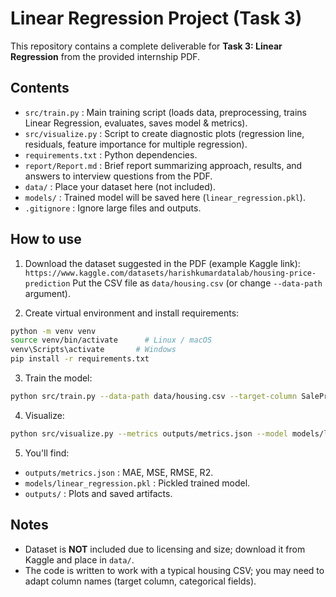 # Linear Regression Project (Task 3)

This repository contains a complete deliverable for **Task 3: Linear Regression** from the provided internship PDF.

## Contents
- `src/train.py` : Main training script (loads data, preprocessing, trains Linear Regression, evaluates, saves model & metrics).
- `src/visualize.py` : Script to create diagnostic plots (regression line, residuals, feature importance for multiple regression).
- `requirements.txt` : Python dependencies.
- `report/Report.md` : Brief report summarizing approach, results, and answers to interview questions from the PDF.
- `data/` : Place your dataset here (not included).
- `models/` : Trained model will be saved here (`linear_regression.pkl`).
- `.gitignore` : Ignore large files and outputs.

## How to use
1. Download the dataset suggested in the PDF (example Kaggle link):
   `https://www.kaggle.com/datasets/harishkumardatalab/housing-price-prediction`
   Put the CSV file as `data/housing.csv` (or change `--data-path` argument).

2. Create virtual environment and install requirements:
```bash
python -m venv venv
source venv/bin/activate      # Linux / macOS
venv\Scripts\activate       # Windows
pip install -r requirements.txt
```

3. Train the model:
```bash
python src/train.py --data-path data/housing.csv --target-column SalePrice --output-dir outputs
```

4. Visualize:
```bash
python src/visualize.py --metrics outputs/metrics.json --model models/linear_regression.pkl --data-path data/housing.csv --target-column SalePrice --output-dir outputs
```

5. You'll find:
- `outputs/metrics.json` : MAE, MSE, RMSE, R2.
- `models/linear_regression.pkl` : Pickled trained model.
- `outputs/` : Plots and saved artifacts.

## Notes
- Dataset is **NOT** included due to licensing and size; download it from Kaggle and place in `data/`.
- The code is written to work with a typical housing CSV; you may need to adapt column names (target column, categorical fields).